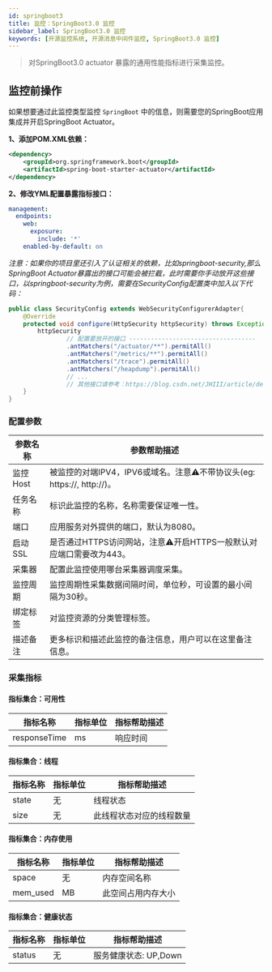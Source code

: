```yaml
---
id: springboot3
title: 监控：SpringBoot3.0 监控      
sidebar_label: SpringBoot3.0 监控
keywords: [开源监控系统, 开源消息中间件监控, SpringBoot3.0 监控]
---
```


> 对SpringBoot3.0 actuator 暴露的通用性能指标进行采集监控。

## 监控前操作

如果想要通过此监控类型监控 `SpringBoot` 中的信息，则需要您的SpringBoot应用集成并开启SpringBoot Actuator。

**1、添加POM.XML依赖：**

```xml
<dependency>
    <groupId>org.springframework.boot</groupId>
    <artifactId>spring-boot-starter-actuator</artifactId>
</dependency>
```

**2、修改YML配置暴露指标接口：**

```yaml
management:
  endpoints:
    web:
      exposure:
        include: '*'
    enabled-by-default: on
```

*注意：如果你的项目里还引入了认证相关的依赖，比如springboot-security,那么SpringBoot Actuator暴露出的接口可能会被拦截，此时需要你手动放开这些接口，以springboot-security为例，需要在SecurityConfig配置类中加入以下代码：*

```java
public class SecurityConfig extends WebSecurityConfigurerAdapter{
    @Override
    protected void configure(HttpSecurity httpSecurity) throws Exception{
        httpSecurity
                // 配置要放开的接口 -----------------------------------
                .antMatchers("/actuator/**").permitAll()
                .antMatchers("/metrics/**").permitAll()
                .antMatchers("/trace").permitAll()
                .antMatchers("/heapdump").permitAll()
                // ...
                // 其他接口请参考：https://blog.csdn.net/JHIII/article/details/126601858 -----------------------------------
    }
}
```

### 配置参数

| 参数名称   | 参数帮助描述                                               |
|--------|------------------------------------------------------|
| 监控Host | 被监控的对端IPV4，IPV6或域名。注意⚠️不带协议头(eg: https://, http://)。 |
| 任务名称   | 标识此监控的名称，名称需要保证唯一性。                                  |
| 端口     | 应用服务对外提供的端口，默认为8080。                                 |
| 启动SSL  | 是否通过HTTPS访问网站，注意⚠️开启HTTPS一般默认对应端口需要改为443。            |
| 采集器    | 配置此监控使用哪台采集器调度采集。                                    |
| 监控周期   | 监控周期性采集数据间隔时间，单位秒，可设置的最小间隔为30秒。                      |
| 绑定标签   | 对监控资源的分类管理标签。                                        |
| 描述备注   | 更多标识和描述此监控的备注信息，用户可以在这里备注信息。                         |

### 采集指标

#### 指标集合：可用性
| 指标名称         | 指标单位 | 指标帮助描述 |
|--------------|------|--------|
| responseTime | ms   | 响应时间   |

#### 指标集合：线程
| 指标名称  | 指标单位 | 指标帮助描述             |
|-------|------|--------------------|
| state | 无    | 线程状态               |
| size  | 无    | 此线程状态对应的线程数量       |

#### 指标集合：内存使用
| 指标名称     | 指标单位 | 指标帮助描述    |
|----------|------|-----------|
| space    | 无    | 内存空间名称    |
| mem_used | MB   | 此空间占用内存大小 |

#### 指标集合：健康状态
| 指标名称   | 指标单位 | 指标帮助描述          |
|--------|------|-----------------|
| status | 无    | 服务健康状态: UP,Down |